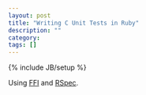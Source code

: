 ```yaml
---
layout: post
title: "Writing C Unit Tests in Ruby"
description: ""
category: 
tags: []
---
```

{% include JB/setup %}

Using [FFI](http://github.com/ffi/ffi) and [RSpec](http://rspec.info/).
